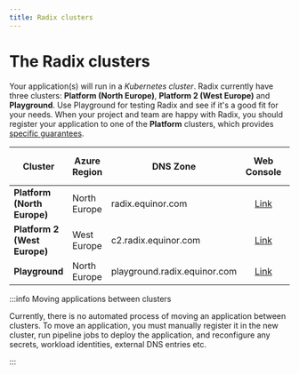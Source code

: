 ```yaml
---
title: Radix clusters
---
```

# The Radix clusters

Your application(s) will run in a *Kubernetes cluster*. Radix currently have three clusters: **Platform (North Europe)**, **Platform 2 (West Europe)** and **Playground**. Use Playground for testing Radix and see if it's a good fit for your needs. When your project and team are happy with Radix, you should register your application to one of the **Platform** clusters, which provides [specific guarantees](/docs/topic-uptime/).

| Cluster                      | Azure Region | DNS Zone                     | Web Console                                          | Radix API (Swagger UI)                                      |
| ---------------------------- | -------------| ---------------------------- | :--------------------------------------------------: | :---------------------------------------------------------: |
| **Platform (North Europe)**  | North Europe | radix.equinor.com            | [Link](https://console.radix.equinor.com)            | [Link](https://api.radix.equinor.com/swaggerui/)            |
| **Platform 2 (West Europe)** | West Europe  | c2.radix.equinor.com         | [Link](https://console.c2.radix.equinor.com)         | [Link](https://api.c2.radix.equinor.com/swaggerui/)         |
| **Playground**               | North Europe | playground.radix.equinor.com | [Link](https://console.playground.radix.equinor.com) | [Link](https://api.playground.radix.equinor.com/swaggerui/) |


:::info Moving applications between clusters

Currently, there is no automated process of moving an application between clusters. To move an application, you must manually register it in the new cluster, run pipeline jobs to deploy the application, and reconfigure any secrets, workload identities, external DNS entries etc.

:::